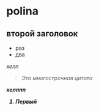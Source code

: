 # polina
## второй заголовок

* раз
* два

<em> хелп
 > Это многострочная цитата 

<strong> хелппп

1. Первый
